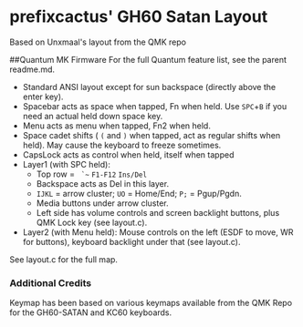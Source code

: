 prefixcactus' GH60 Satan Layout
=====================
Based on Unxmaal's layout from the QMK repo

##Quantum MK Firmware
For the full Quantum feature list, see the parent readme.md.

* Standard ANSI layout except for sun backspace (directly above the enter key).
* Spacebar acts as space when tapped, Fn when held. Use `SPC`+`B` if you need an actual held down space key.
* Menu acts as menu when tapped, Fn2 when held.
* Space cadet shifts ( `(` and `)` when tapped, act as regular shifts when held). May cause the keyboard to freeze sometimes.
* CapsLock acts as control when held, itself when tapped
* Layer1 (with SPC held):
  * Top row = ``` `~``` `F1-F12` `Ins/Del`
  * Backspace acts as Del in this layer.
  * `IJKL` = arrow cluster; `UO` = Home/End; `P;` = Pgup/Pgdn.
  * Media buttons under arrow cluster.
  * Left side has volume controls and screen backlight buttons, plus QMK Lock key (see layout.c).
* Layer2 (with Menu held): Mouse controls on the left (ESDF to move, WR for buttons), keyboard backlight under that (see layout.c).


See layout.c for the full map.

### Additional Credits
Keymap has been based on various keymaps available from the QMK Repo for the GH60-SATAN and KC60 keyboards.
